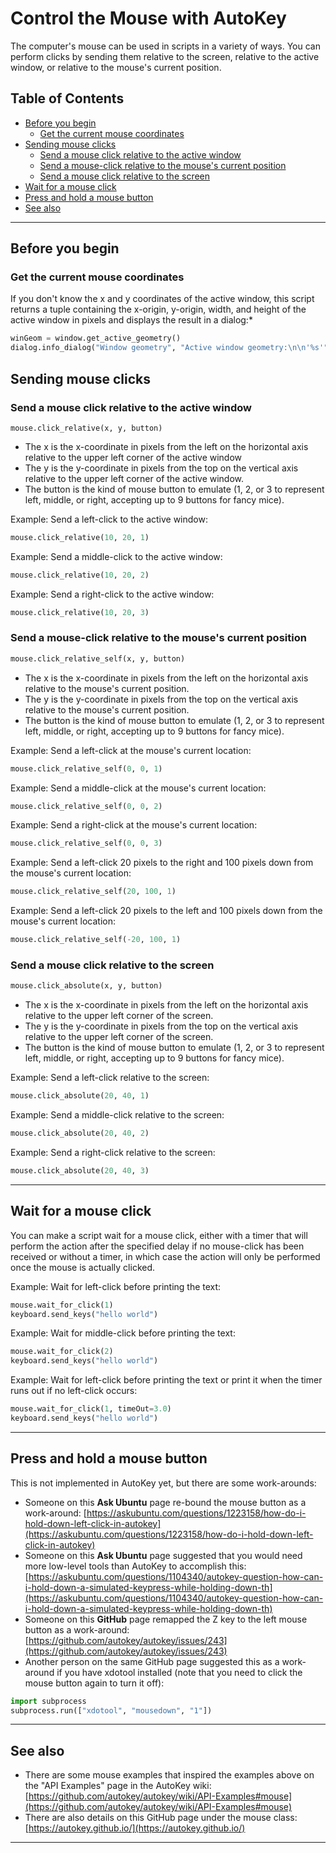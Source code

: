 # Control the Mouse with AutoKey
The computer's mouse can be used in scripts in a variety of ways. You can perform clicks by sending them relative to the screen, relative to the active window, or relative to the mouse's current position.

## Table of Contents
  * [Before you begin](#before-you-begin)
    * [Get the current mouse coordinates](#get-the-current-mouse-coordinates)
  * [Sending mouse clicks](#sending-mouse-clicks)
    * [Send a mouse click relative to the active window](#send-a-mouse-click-relative-to-the-active-window)
    * [Send a mouse-click relative to the mouse's current position](#send-a-mouse-click-relative-to-the-mouses-current-position)
    * [Send a mouse click relative to the screen](#send-a-mouse-click-relative-to-the-screen)
  * [Wait for a mouse click](#wait-for-a-mouse-click)
  * [Press and hold a mouse button](#press-and-hold-a-mouse-button)
  * [See also](#see-also)

************************************************************************
## Before you begin

### Get the current mouse coordinates
If you don't know the x and y coordinates of the active window, this script returns a tuple containing the x-origin, y-origin, width, and height of the active window in pixels and displays the result in a dialog:*
```python
winGeom = window.get_active_geometry()
dialog.info_dialog("Window geometry", "Active window geometry:\n\n'%s'" % winGeom)
```

## Sending mouse clicks

### Send a mouse click relative to the active window
```
mouse.click_relative(x, y, button)
```
* The x is the x-coordinate in pixels from the left on the horizontal axis relative to the upper left corner of the active window
* The y is the y-coordinate in pixels from the top on the vertical axis relative to the upper left corner of the active window.
* The button is the kind of mouse button to emulate (1, 2, or 3 to represent left, middle, or right, accepting up to 9 buttons for fancy mice).

Example: Send a left-click to the active window:
```python
mouse.click_relative(10, 20, 1)
```
Example: Send a middle-click to the active window:
```python
mouse.click_relative(10, 20, 2)
```
Example: Send a right-click to the active window:
```python
mouse.click_relative(10, 20, 3)
```

### Send a mouse-click relative to the mouse's current position
```python
mouse.click_relative_self(x, y, button)
```
* The x is the x-coordinate in pixels from the left on the horizontal axis relative to the mouse's current position.
* The y is the y-coordinate in pixels from the top on the vertical axis relative to the mouse's current position.
* The button is the kind of mouse button to emulate (1, 2, or 3 to represent left, middle, or right, accepting up to 9 buttons for fancy mice).

Example: Send a left-click at the mouse's current location:
```python
mouse.click_relative_self(0, 0, 1)
```
Example: Send a middle-click at the mouse's current location:
```python
mouse.click_relative_self(0, 0, 2)
```
Example: Send a right-click at the mouse's current location:
```python
mouse.click_relative_self(0, 0, 3)
```
Example: Send a left-click 20 pixels to the right and 100 pixels down from the mouse's current location:
```python
mouse.click_relative_self(20, 100, 1)
```
Example: Send a left-click 20 pixels to the left and 100 pixels down from the mouse's current location:
```python
mouse.click_relative_self(-20, 100, 1)
```

### Send a mouse click relative to the screen
```python
mouse.click_absolute(x, y, button)
```
* The x is the x-coordinate in pixels from the left on the horizontal axis relative to the upper left corner of the screen.
* The y is the y-coordinate in pixels from the top on the vertical axis relative to the upper left corner of the screen.
* The button is the kind of mouse button to emulate (1, 2, or 3 to represent left, middle, or right, accepting up to 9 buttons for fancy mice).

Example: Send a left-click relative to the screen:
```python
mouse.click_absolute(20, 40, 1)
```
Example: Send a middle-click relative to the screen:
```python
mouse.click_absolute(20, 40, 2)
```
Example: Send a right-click relative to the screen:
```python
mouse.click_absolute(20, 40, 3)
```

************************************************************************

## Wait for a mouse click

You can make a script wait for a mouse click, either with a timer that will perform the action after the specified delay if no mouse-click has been received or without a timer, in which case the action will only be performed once the mouse is actually clicked.

Example: Wait for left-click before printing the text:
```python
mouse.wait_for_click(1)
keyboard.send_keys("hello world")
```
Example: Wait for middle-click before printing the text:
```python
mouse.wait_for_click(2)
keyboard.send_keys("hello world")
```
Example: Wait for left-click before printing the text or print it when the timer runs out if no left-click occurs:
```python
mouse.wait_for_click(1, timeOut=3.0)
keyboard.send_keys("hello world")
```

************************************************************************

## Press and hold a mouse button

This is not implemented in AutoKey yet, but there are some work-arounds:
* Someone on this **Ask Ubuntu** page re-bound the mouse button as a work-around: [https://askubuntu.com/questions/1223158/how-do-i-hold-down-left-click-in-autokey](https://askubuntu.com/questions/1223158/how-do-i-hold-down-left-click-in-autokey)
* Someone on this **Ask Ubuntu** page suggested that you would need more low-level tools than AutoKey to accomplish this: [https://askubuntu.com/questions/1104340/autokey-question-how-can-i-hold-down-a-simulated-keypress-while-holding-down-th](https://askubuntu.com/questions/1104340/autokey-question-how-can-i-hold-down-a-simulated-keypress-while-holding-down-th)
* Someone on this **GitHub** page remapped the Z key to the left mouse button as a work-around: [https://github.com/autokey/autokey/issues/243](https://github.com/autokey/autokey/issues/243)
* Another person on the same GitHub page suggested this as a work-around if you have xdotool installed (note that you need to click the mouse button again to turn it off):
```python
import subprocess
subprocess.run(["xdotool", "mousedown", "1"])
```

************************************************************************

## See also
* There are some mouse examples that inspired the examples above on the "API Examples" page in the AutoKey wiki: [https://github.com/autokey/autokey/wiki/API-Examples#mouse](https://github.com/autokey/autokey/wiki/API-Examples#mouse)
* There are also details on this GitHub page under the mouse class: [https://autokey.github.io/](https://autokey.github.io/)

************************************************************************

